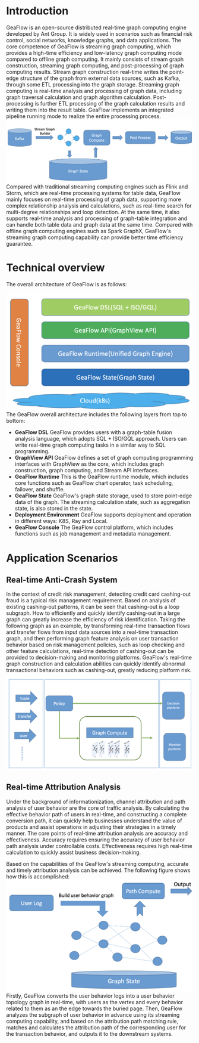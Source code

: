 # Introduction
GeaFlow is an open-source distributed real-time graph computing engine developed by Ant Group. It is widely used in scenarios such as financial risk control, social networks, knowledge graphs, and data applications. The core competence of GeaFlow is streaming graph computing, which provides a high-time efficiency and low-latency graph computing mode compared to offline graph computing. It mainly consists of stream graph construction, streaming graph computing, and post-processing of graph computing results. Stream graph construction real-time writes the point-edge structure of the graph from external data sources, such as Kafka, through some ETL processing into the graph storage. Streaming graph computing is real-time analysis and processing of graph data, including graph traversal calculation and graph algorithm calculation. Post-processing is further ETL processing of the graph calculation results and writing them into the result table. GeaFlow implements an integrated pipeline running mode to realize the entire processing process.
![stream_graph_pipline](../static/img/stream_graph_pipline.png)
Compared with traditional streaming computing engines such as Flink and Storm, which are real-time processing systems for table data, GeaFlow mainly focuses on real-time processing of graph data, supporting more complex relationship analysis and calculations, such as real-time search for multi-degree relationships and loop detection. At the same time, it also supports real-time analysis and processing of graph-table integration and can handle both table data and graph data at the same time. Compared with offline graph computing engines such as Spark GraphX, GeaFlow's streaming graph computing capability can provide better time efficiency guarantee.

# Technical overview
The overall architecture of GeaFlow is as follows:

![geaflow_arch](../static/img/geaflow_arch.png)
The GeaFlow overall architecture includes the following layers from top to bottom:
* **GeaFlow DSL**
  GeaFlow provides users with a graph-table fusion analysis language, which adopts SQL + ISO/GQL approach. Users can write real-time graph computing tasks in a similar way to SQL programming.
* **GraphView API**
  GeaFlow defines a set of graph computing programming interfaces with GraphView as the core, which includes graph construction, graph computing, and Stream API interfaces.
* **GeaFlow Runtime**
  This is the GeaFlow runtime module, which includes core functions such as GeaFlow chart operator, task scheduling, failover, and shuffle.
* **GeaFlow State**
  GeaFlow's graph state storage, used to store point-edge data of the graph. The streaming calculation state, such as aggregation state, is also stored in the state.
* **Deployment Environment**
  GeaFlow supports deployment and operation in different ways: K8S, Ray and Local.
* **GeaFlow Console**
  The GeaFlow control platform, which includes functions such as job management and metadata management.

# Application Scenarios
## Real-time Anti-Crash System
In the context of credit risk management, detecting credit card cashing-out fraud is a typical risk management requirement. Based on analysis of existing cashing-out patterns, it can be seen that cashing-out is a loop subgraph. How to efficiently and quickly identify cashing-out in a large graph can greatly increase the efficiency of risk identification. Taking the following graph as an example, by transforming real-time transaction flows and transfer flows from input data sources into a real-time transaction graph, and then performing graph feature analysis on user transaction behavior based on risk management policies, such as loop checking and other feature calculations, real-time detection of cashing-out can be provided to decision-making and monitoring platforms. GeaFlow's real-time graph construction and calculation abilities can quickly identify abnormal transactional behaviors such as cashing-out, greatly reducing platform risk.
![real-anti-crash](../static/img/fantaoxian.png)

## Real-time Attribution Analysis
Under the background of informationization, channel attribution and path analysis of user behavior are the core of traffic analysis. By calculating the effective behavior path of users in real-time, and constructing a complete conversion path, it can quickly help businesses understand the value of products and assist operations in adjusting their strategies in a timely manner. The core points of real-time attribution analysis are accuracy and effectiveness. Accuracy requires ensuring the accuracy of user behavior path analysis under controllable costs. Effectiveness requires high real-time calculation to quickly assist business decision-making.

Based on the capabilities of the GeaFlow's streaming computing, accurate and timely attribution analysis can be achieved. The following figure shows how this is accomplished:
![attribution_analysis](../static/img/guiyin_analysis.png)
Firstly, GeaFlow converts the user behavior logs into a user behavior topology graph in real-time, with users as the vertex and every behavior related to them as an the edge towards the buried page. Then, GeaFlow analyzes the subgraph of user behavior in advance using its streaming computing capability, and based on the attribution path matching rule, matches and calculates the attribution path of the corresponding user for the transaction behavior, and outputs it to the downstream systems.